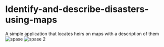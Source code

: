 # Identify-and-describe-disasters-using-maps
A simple application that locates heirs on maps with a description of them
![spase](https://github.com/saifnajjar/Identify-and-describe-disasters-using-maps/assets/76654964/f7ec53b2-3074-4c9d-9a58-9f5d98682a86)
![spase 2](https://github.com/saifnajjar/Identify-and-describe-disasters-using-maps/assets/76654964/aef91487-5739-4ba7-b42e-6a3851b77897)
